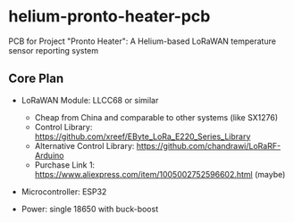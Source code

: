 # helium-pronto-heater-pcb
PCB for Project "Pronto Heater": A Helium-based LoRaWAN temperature sensor reporting system

## Core Plan
* LoRaWAN Module: LLCC68 or similar
	* Cheap from China and comparable to other systems (like SX1276)
	* Control Library: https://github.com/xreef/EByte_LoRa_E220_Series_Library
	* Alternative Control Library: https://github.com/chandrawi/LoRaRF-Arduino
	* Purchase Link 1: https://www.aliexpress.com/item/1005002752596602.html (maybe)

* Microcontroller: ESP32
* Power: single 18650 with buck-boost

